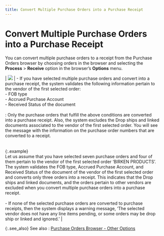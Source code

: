 ```yaml
---
title: Convert Multiple Purchase Orders into a Purchase Receipt
---
```


# Convert Multiple Purchase Orders into a Purchase Receipt


You can convert multiple purchase orders to a receipt from the Purchase  Orders browser by choosing orders in the browser and selecting the **Process** > **Receive**  option in the browser’s **Options**  menu.


| ![]({{site.pp_baseurl}}/img/note.gif) | - If you have  selected multiple purchase orders and convert into a purchase receipt,  the system validates the following information pertain to the vendor of  the first selected order:<br/>- FOB type<br/>- Accrued Purchase  Account<br/>- Received Status  of the document<br/><br/>: Only the purchase orders that fulfill the above  conditions are converted into a purchase receipt. Also, the system excludes  the Drop ships and linked documents associated to the vendor of the first  selected order. You will see the message with the information on the purchase  order numbers that are converted to a receipt.<br/><br/><br/>{:.example}<br/>Let us assume that you have selected seven  purchase orders and four of them pertain to the vendor of the first selected  order ‘BIRKEN PRODUCTS’. The system validates the FOB type, Accrued Purchase  Account, and Received Status of the document of the vendor of the first  selected order and converts only three orders into a receipt. This indicates  that the Drop ships and linked documents, and the orders pertain to other  vendors are excluded when you convert multiple purchase orders into a  purchase receipt.<br/><br/>- If none of the  selected purchase orders are converted to purchase receipts, then the  system displays a warning message, ‘The selected vendor does not have  any line items pending, or some orders may be drop ship or linked and  ignored.’ |



{:.see_also}
See also
: [Purchase  Orders Browser - Other Options]({{site.pp_baseurl}}/misc/other_options_po_browser_options.html)
